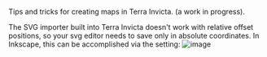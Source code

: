 Tips and tricks for creating maps in Terra Invicta. (a work in progress).

The SVG importer built into Terra Invicta doesn't work with relative offset positions, so your svg editor needs to save only in absolute coordinates.
In Inkscape, this can be accomplished via the setting:
![image](https://user-images.githubusercontent.com/11687023/194723480-c9377e60-2a11-409c-a39d-844d4793b05c.png)
